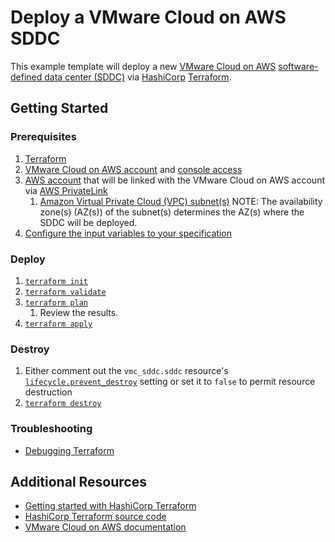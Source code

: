 # Deploy a VMware Cloud on AWS SDDC

This example template will deploy a new [VMware Cloud on AWS][vmconaws] [software-defined data center (SDDC)][sddc] via [HashiCorp][hashicorp] [Terraform][terraform].

## Getting Started

### Prerequisites

1. [Terraform][tf_download]
1. [VMware Cloud on AWS account][vmconaws] and [console access][vmconaws_console]
1. [AWS account][aws_account] that will be linked with the VMware Cloud on AWS account via [AWS PrivateLink][privatelink]
    1. [Amazon Virtual Private Cloud (VPC) subnet(s)][aws_subnet]
        NOTE: The availability zone(s) (AZ(s)) of the subnet(s) determines the AZ(s) where the SDDC will be deployed.
1. [Configure the input variables to your specification][tf_vars]

### Deploy

1. [`terraform init`][tf_init]
1. [`terraform validate`][tf_validate]
1. [`terraform plan`][tf_plan]
    1. Review the results.
1. [`terraform apply`][tf_apply]

### Destroy

1. Either comment out the `vmc_sddc.sddc` resource's [`lifecycle.prevent_destroy`][tf_prevent_destroy] setting or set it to `false` to permit resource destruction
1. [`terraform destroy`][tf_destroy]

### Troubleshooting

* [Debugging Terraform][tf_debug]

## Additional Resources

* [Getting started with HashiCorp Terraform][tf_getting_started]
* [HashiCorp Terraform source code][tf_repo]
* [VMware Cloud on AWS documentation][vmconaws_docs]

[aws_account]: https://portal.aws.amazon.com/billing/signup#/start
[aws_subnet]: https://docs.aws.amazon.com/vpc/latest/userguide/working-with-vpcs.html#AddaSubnet
[hashicorp]: https://www.hashicorp.com/
[privatelink]: https://aws.amazon.com/privatelink/
[sddc]: https://docs.vmware.com/en/VMware-Cloud-on-AWS/services/com.vmware.vmc-aws-operations/GUID-A0F15ABA-C2DF-46CD-B883-A9FABD892B75.html
[terraform]: https://www.terraform.io/
[tf_apply]: https://www.terraform.io/docs/commands/apply.html
[tf_debug]: https://www.terraform.io/docs/internals/debugging.html
[tf_destroy]: https://www.terraform.io/docs/commands/destroy.html
[tf_download]: https://www.terraform.io/downloads.html
[tf_getting_started]: https://learn.hashicorp.com/terraform/getting-started/install.html
[tf_init]: https://www.terraform.io/docs/commands/init.html
[tf_plan]: https://www.terraform.io/docs/commands/plan.html
[tf_prevent_destroy]: https://www.terraform.io/docs/configuration/resources.html#prevent_destroy
[tf_repo]: https://github.com/hashicorp/terraform
[tf_validate]: https://www.terraform.io/docs/commands/validate.html
[tf_vars]: https://www.terraform.io/docs/configuration/variables.html#assigning-values-to-root-module-variables
[vmconaws]:https://aws.amazon.com/vmware/
[vmconaws_console]: https://vmc.vmware.com/console/sddcs
[vmconaws_docs]: https://docs.vmware.com/en/VMware-Cloud-on-AWS/index.html
